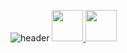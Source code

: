 <!-- <p align="center">
  <img src="https://capsule-render.vercel.app/api?text=Hey Everyone!👋&animation=fadeIn&type=waving&color=gradient&height=150"/>
</p> -->
![header](https://capsule-render.vercel.app/api?type=wave&text=HeyEveryone!👋&color=auto&height=300&section=header&text=capsule%20render&fontSize=90)
<a href="http://linkedin.com/in/nerella-leela-venkata-sai-849013333/">
  <img height="50" src="https://cdn2.iconfinder.com/data/icons/metro-uinvert-dock/256/Linked_in.png"/>
</a>
<a href="https://www.instagram.com/just_sai_2122/">
  <img height="50" src="https://user-images.githubusercontent.com/46517096/166974368-9798f39f-1f46-499c-b14e-81f0a3f83a06.png"/>
</a>